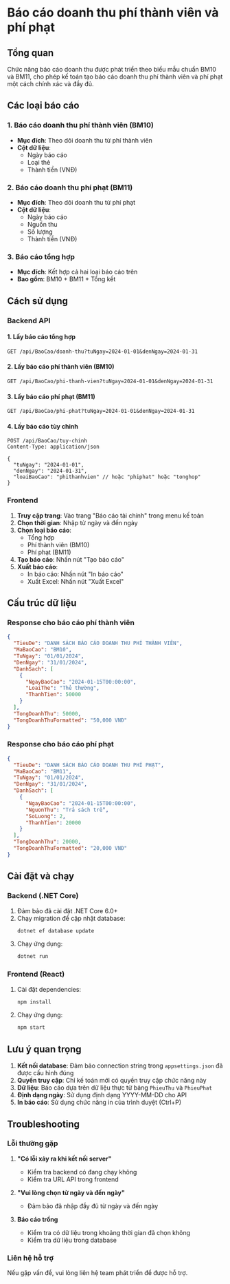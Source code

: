 # Báo cáo doanh thu phí thành viên và phí phạt

## Tổng quan

Chức năng báo cáo doanh thu được phát triển theo biểu mẫu chuẩn BM10 và BM11, cho phép kế toán tạo báo cáo doanh thu phí thành viên và phí phạt một cách chính xác và đầy đủ.

## Các loại báo cáo

### 1. Báo cáo doanh thu phí thành viên (BM10)
- **Mục đích**: Theo dõi doanh thu từ phí thành viên
- **Cột dữ liệu**:
  - Ngày báo cáo
  - Loại thẻ
  - Thành tiền (VNĐ)

### 2. Báo cáo doanh thu phí phạt (BM11)
- **Mục đích**: Theo dõi doanh thu từ phí phạt
- **Cột dữ liệu**:
  - Ngày báo cáo
  - Nguồn thu
  - Số lượng
  - Thành tiền (VNĐ)

### 3. Báo cáo tổng hợp
- **Mục đích**: Kết hợp cả hai loại báo cáo trên
- **Bao gồm**: BM10 + BM11 + Tổng kết

## Cách sử dụng

### Backend API

#### 1. Lấy báo cáo tổng hợp
```http
GET /api/BaoCao/doanh-thu?tuNgay=2024-01-01&denNgay=2024-01-31
```

#### 2. Lấy báo cáo phí thành viên (BM10)
```http
GET /api/BaoCao/phi-thanh-vien?tuNgay=2024-01-01&denNgay=2024-01-31
```

#### 3. Lấy báo cáo phí phạt (BM11)
```http
GET /api/BaoCao/phi-phat?tuNgay=2024-01-01&denNgay=2024-01-31
```

#### 4. Lấy báo cáo tùy chỉnh
```http
POST /api/BaoCao/tuy-chinh
Content-Type: application/json

{
  "tuNgay": "2024-01-01",
  "denNgay": "2024-01-31",
  "loaiBaoCao": "phithanhvien" // hoặc "phiphat" hoặc "tonghop"
}
```

### Frontend

1. **Truy cập trang**: Vào trang "Báo cáo tài chính" trong menu kế toán
2. **Chọn thời gian**: Nhập từ ngày và đến ngày
3. **Chọn loại báo cáo**: 
   - Tổng hợp
   - Phí thành viên (BM10)
   - Phí phạt (BM11)
4. **Tạo báo cáo**: Nhấn nút "Tạo báo cáo"
5. **Xuất báo cáo**: 
   - In báo cáo: Nhấn nút "In báo cáo"
   - Xuất Excel: Nhấn nút "Xuất Excel"

## Cấu trúc dữ liệu

### Response cho báo cáo phí thành viên
```json
{
  "TieuDe": "DANH SÁCH BÁO CÁO DOANH THU PHÍ THÀNH VIÊN",
  "MaBaoCao": "BM10",
  "TuNgay": "01/01/2024",
  "DenNgay": "31/01/2024",
  "DanhSach": [
    {
      "NgayBaoCao": "2024-01-15T00:00:00",
      "LoaiThe": "Thẻ thường",
      "ThanhTien": 50000
    }
  ],
  "TongDoanhThu": 50000,
  "TongDoanhThuFormatted": "50,000 VNĐ"
}
```

### Response cho báo cáo phí phạt
```json
{
  "TieuDe": "DANH SÁCH BÁO CÁO DOANH THU PHÍ PHẠT",
  "MaBaoCao": "BM11",
  "TuNgay": "01/01/2024",
  "DenNgay": "31/01/2024",
  "DanhSach": [
    {
      "NgayBaoCao": "2024-01-15T00:00:00",
      "NguonThu": "Trả sách trễ",
      "SoLuong": 2,
      "ThanhTien": 20000
    }
  ],
  "TongDoanhThu": 20000,
  "TongDoanhThuFormatted": "20,000 VNĐ"
}
```

## Cài đặt và chạy

### Backend (.NET Core)
1. Đảm bảo đã cài đặt .NET Core 6.0+
2. Chạy migration để cập nhật database:
   ```bash
   dotnet ef database update
   ```
3. Chạy ứng dụng:
   ```bash
   dotnet run
   ```

### Frontend (React)
1. Cài đặt dependencies:
   ```bash
   npm install
   ```
2. Chạy ứng dụng:
   ```bash
   npm start
   ```

## Lưu ý quan trọng

1. **Kết nối database**: Đảm bảo connection string trong `appsettings.json` đã được cấu hình đúng
2. **Quyền truy cập**: Chỉ kế toán mới có quyền truy cập chức năng này
3. **Dữ liệu**: Báo cáo dựa trên dữ liệu thực từ bảng `PhieuThu` và `PhieuPhat`
4. **Định dạng ngày**: Sử dụng định dạng YYYY-MM-DD cho API
5. **In báo cáo**: Sử dụng chức năng in của trình duyệt (Ctrl+P)

## Troubleshooting

### Lỗi thường gặp

1. **"Có lỗi xảy ra khi kết nối server"**
   - Kiểm tra backend có đang chạy không
   - Kiểm tra URL API trong frontend

2. **"Vui lòng chọn từ ngày và đến ngày"**
   - Đảm bảo đã nhập đầy đủ từ ngày và đến ngày

3. **Báo cáo trống**
   - Kiểm tra có dữ liệu trong khoảng thời gian đã chọn không
   - Kiểm tra dữ liệu trong database

### Liên hệ hỗ trợ

Nếu gặp vấn đề, vui lòng liên hệ team phát triển để được hỗ trợ. 